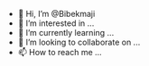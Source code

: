 - 👋 Hi, I’m @Bibekmaji
- 👀 I’m interested in ...
- 🌱 I’m currently learning ...
- 💞️ I’m looking to collaborate on ...
- 📫 How to reach me ...

<!---
Bibekmaji/Bibekmaji is a ✨ special ✨ repository because its `README.md` (this file) appears on your GitHub profile.
You can click the Preview link to take a look at your changes.
--->

